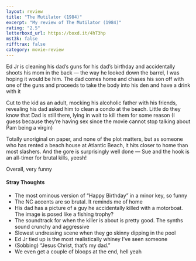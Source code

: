 ```yaml
---
layout: review
title: "The Mutilator (1984)"
excerpt: "My review of The Mutilator (1984)"
rating: "2.5"
letterboxd_url: https://boxd.it/4hT3hp
mst3k: false
rifftrax: false
category: movie-review
---
```


Ed Jr is cleaning his dad’s guns for his dad’s birthday and accidentally shoots his mom in the back — the way he looked down the barrel, I was hoping it would be him. The dad comes home and chases his son off with one of the guns and proceeds to take the body into his den and have a drink with it

Cut to the kid as an adult, mocking his alcoholic father with his friends, revealing his dad asked him to clean a condo at the beach. Little do they know that Dad is still there, lying in wait to kill them for some reason (I guess because they’re having sex since the movie cannot stop talking about Pam being a virgin)

Totally unoriginal on paper, and none of the plot matters, but as someone who has rented a beach house at Atlantic Beach, it hits closer to home than most slashers. And the gore is surprisingly well done — Sue and the hook is an all-timer for brutal kills, yeesh!

Overall, very funny

#### Stray Thoughts

- The most ominous version of “Happy Birthday” in a minor key, so funny
- The NC accents are so brutal. It reminds me of home
- His dad has a picture of a guy he accidentally killed with a motorboat. The image is posed like a fishing trophy?
- The soundtrack for when the killer is about is pretty good. The synths sound crunchy and aggressive
- Slowest undressing scene when they go skinny dipping in the pool
- Ed Jr tied up is the most realistically whiney I’ve seen someone
- (Sobbing) “Jesus Christ, that’s my dad.”
- We even get a couple of bloops at the end, hell yeah

